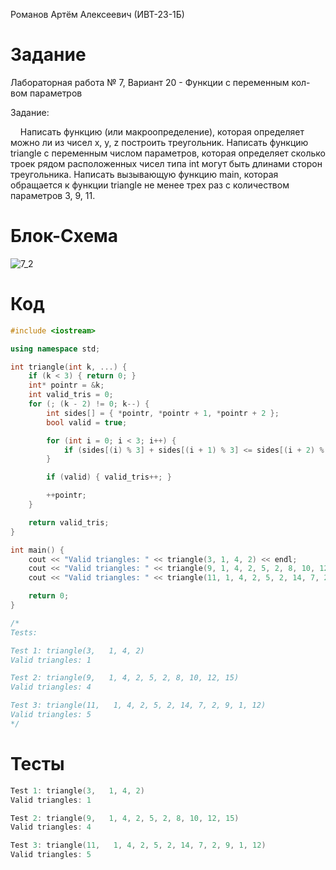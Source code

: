 Романов Артём Алексеевич (ИВТ-23-1Б)

# Задание

Лабораторная работа № 7, Вариант 20 - Функции с переменным кол-вом параметров

Задание:

    Написать функцию (или макроопределение), которая
определяет можно ли из чисел x, y, z построить
треугольник. Написать функцию triangle с переменным
числом параметров, которая определяет сколько троек
рядом расположенных чисел типа int могут быть длинами
сторон треугольника. Написать вызывающую функцию main,
которая обращается к функции triangle не менее трех раз
с количеством параметров 3, 9, 11.

# Блок-Схема
![7_2](https://github.com/Wingoush/LABS_PSTU_2023/assets/147124195/2ce70bb3-e720-4eea-a9e0-2d8ba6ff0566)

# Код

```cpp
#include <iostream>

using namespace std;

int triangle(int k, ...) {
	if (k < 3) { return 0; }
	int* pointr = &k;
	int valid_tris = 0;
	for (; (k - 2) != 0; k--) {
		int sides[] = { *pointr, *pointr + 1, *pointr + 2 };
		bool valid = true;

		for (int i = 0; i < 3; i++) {
			if (sides[(i) % 3] + sides[(i + 1) % 3] <= sides[(i + 2) % 3]) { valid = false; }
		}

		if (valid) { valid_tris++; }

		++pointr;
	}

	return valid_tris;
}

int main() {
	cout << "Valid triangles: " << triangle(3, 1, 4, 2) << endl;
	cout << "Valid triangles: " << triangle(9, 1, 4, 2, 5, 2, 8, 10, 12, 15) << endl;
	cout << "Valid triangles: " << triangle(11, 1, 4, 2, 5, 2, 14, 7, 2, 9, 1, 12) << endl;

	return 0;
}

/*
Tests:

Test 1: triangle(3,   1, 4, 2)
Valid triangles: 1

Test 2: triangle(9,   1, 4, 2, 5, 2, 8, 10, 12, 15)
Valid triangles: 4

Test 3: triangle(11,   1, 4, 2, 5, 2, 14, 7, 2, 9, 1, 12)
Valid triangles: 5
*/
```

# Тесты

```cpp
Test 1: triangle(3,   1, 4, 2)
Valid triangles: 1
```

```cpp
Test 2: triangle(9,   1, 4, 2, 5, 2, 8, 10, 12, 15)
Valid triangles: 4
```

```cpp
Test 3: triangle(11,   1, 4, 2, 5, 2, 14, 7, 2, 9, 1, 12)
Valid triangles: 5
```
